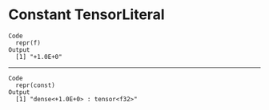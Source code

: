 # Constant TensorLiteral

    Code
      repr(f)
    Output
      [1] "+1.0E+0"

---

    Code
      repr(const)
    Output
      [1] "dense<+1.0E+0> : tensor<f32>"

